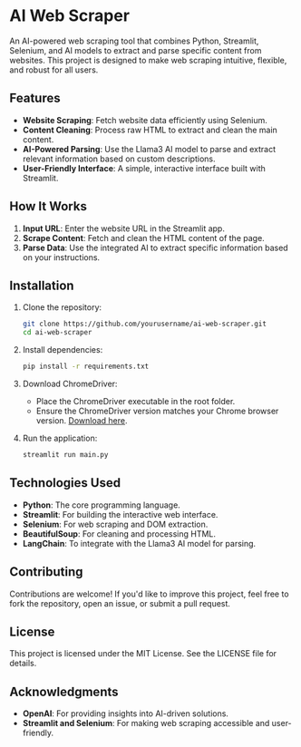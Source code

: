 # AI Web Scraper

An AI-powered web scraping tool that combines Python, Streamlit, Selenium, and AI models to extract and parse specific content from websites. This project is designed to make web scraping intuitive, flexible, and robust for all users.

## Features

- **Website Scraping**: Fetch website data efficiently using Selenium.
- **Content Cleaning**: Process raw HTML to extract and clean the main content.
- **AI-Powered Parsing**: Use the Llama3 AI model to parse and extract relevant information based on custom descriptions.
- **User-Friendly Interface**: A simple, interactive interface built with Streamlit.

## How It Works

1. **Input URL**: Enter the website URL in the Streamlit app.
2. **Scrape Content**: Fetch and clean the HTML content of the page.
3. **Parse Data**: Use the integrated AI to extract specific information based on your instructions.

## Installation

1. Clone the repository:
   ```bash
   git clone https://github.com/yourusername/ai-web-scraper.git
   cd ai-web-scraper
   ```

2. Install dependencies:
   ```bash
   pip install -r requirements.txt
   ```

3. Download ChromeDriver:
   - Place the ChromeDriver executable in the root folder.
   - Ensure the ChromeDriver version matches your Chrome browser version. [Download here](https://chromedriver.chromium.org/).

4. Run the application:
   ```bash
   streamlit run main.py
   ```

## Technologies Used

- **Python**: The core programming language.
- **Streamlit**: For building the interactive web interface.
- **Selenium**: For web scraping and DOM extraction.
- **BeautifulSoup**: For cleaning and processing HTML.
- **LangChain**: To integrate with the Llama3 AI model for parsing.

## Contributing

Contributions are welcome! If you'd like to improve this project, feel free to fork the repository, open an issue, or submit a pull request.

## License

This project is licensed under the MIT License. See the LICENSE file for details.

## Acknowledgments

- **OpenAI**: For providing insights into AI-driven solutions.
- **Streamlit and Selenium**: For making web scraping accessible and user-friendly.

